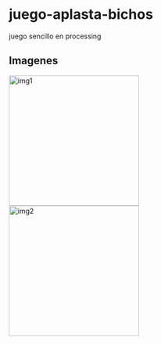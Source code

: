 # juego-aplasta-bichos
juego sencillo en processing 

## Imagenes

<img width="266" alt="img1" src="https://user-images.githubusercontent.com/45720289/50543335-229c0f00-0b9b-11e9-9cbb-dd9e49f3de17.png">
<img width="266" alt="img2" src="https://user-images.githubusercontent.com/45720289/50543336-2334a580-0b9b-11e9-9bc2-8086341c33d1.png">

